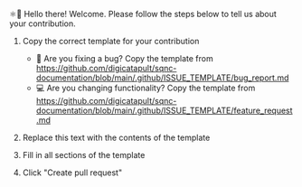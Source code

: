 ⚛👋 Hello there! Welcome. Please follow the steps below to tell us about your contribution.

1. Copy the correct template for your contribution

   - 🐛 Are you fixing a bug? Copy the template from <https://github.com/digicatapult/sqnc-documentation/blob/main/.github/ISSUE_TEMPLATE/bug_report.md>
   - 💻 Are you changing functionality? Copy the template from <https://github.com/digicatapult/sqnc-documentation/blob/main/.github/ISSUE_TEMPLATE/feature_request.md>

2. Replace this text with the contents of the template
3. Fill in all sections of the template
4. Click "Create pull request"
